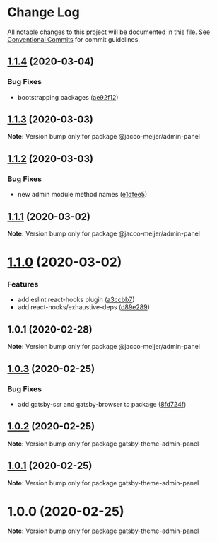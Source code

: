 # Change Log

All notable changes to this project will be documented in this file.
See [Conventional Commits](https://conventionalcommits.org) for commit guidelines.

## [1.1.4](https://github.com/jaccomeijer/wheelroom/compare/@jacco-meijer/admin-panel@1.1.3...@jacco-meijer/admin-panel@1.1.4) (2020-03-04)


### Bug Fixes

* bootstrapping packages ([ae92f12](https://github.com/jaccomeijer/wheelroom/commit/ae92f12b4586df52e3f088976f784fff51ceff96))





## [1.1.3](https://github.com/jaccomeijer/wheelroom/compare/@jacco-meijer/admin-panel@1.1.2...@jacco-meijer/admin-panel@1.1.3) (2020-03-03)

**Note:** Version bump only for package @jacco-meijer/admin-panel





## [1.1.2](https://github.com/jaccomeijer/wheelroom/compare/@jacco-meijer/admin-panel@1.1.1...@jacco-meijer/admin-panel@1.1.2) (2020-03-03)


### Bug Fixes

* new admin module method names ([e1dfee5](https://github.com/jaccomeijer/wheelroom/commit/e1dfee5))





## [1.1.1](https://github.com/jaccomeijer/wheelroom/compare/@jacco-meijer/admin-panel@1.1.0...@jacco-meijer/admin-panel@1.1.1) (2020-03-02)

**Note:** Version bump only for package @jacco-meijer/admin-panel





# [1.1.0](https://github.com/jaccomeijer/wheelroom/compare/@jacco-meijer/admin-panel@1.0.1...@jacco-meijer/admin-panel@1.1.0) (2020-03-02)


### Features

* add eslint react-hooks plugin ([a3ccbb7](https://github.com/jaccomeijer/wheelroom/commit/a3ccbb7f87ba49acb13f22082af552e7d4af74ba))
* add react-hooks/exhaustive-deps ([d89e289](https://github.com/jaccomeijer/wheelroom/commit/d89e28901b158d1ef191958a18280d926c08fd7a))





## 1.0.1 (2020-02-28)

**Note:** Version bump only for package @jacco-meijer/admin-panel





## [1.0.3](https://github.com/jaccomeijer/wheelroom/compare/gatsby-theme-admin-panel@1.0.2...gatsby-theme-admin-panel@1.0.3) (2020-02-25)


### Bug Fixes

* add gatsby-ssr and gatsby-browser to package ([8fd724f](https://github.com/jaccomeijer/wheelroom/commit/8fd724f))





## [1.0.2](https://github.com/jaccomeijer/wheelroom/compare/gatsby-theme-admin-panel@1.0.1...gatsby-theme-admin-panel@1.0.2) (2020-02-25)

**Note:** Version bump only for package gatsby-theme-admin-panel





## [1.0.1](https://github.com/jaccomeijer/wheelroom/compare/gatsby-theme-admin-panel@1.0.0...gatsby-theme-admin-panel@1.0.1) (2020-02-25)

**Note:** Version bump only for package gatsby-theme-admin-panel





# 1.0.0 (2020-02-25)

**Note:** Version bump only for package gatsby-theme-admin-panel
